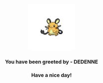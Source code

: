 <p align="center">
            <img src="https://raw.githubusercontent.com/PokeAPI/sprites/master/sprites/pokemon/702.png" width="150" height="150">
          </p>
          <h3 align="center">You have been greeted by - <b>DEDENNE</b></h3>
          <h3 align="center">Have a nice day!</h3>

